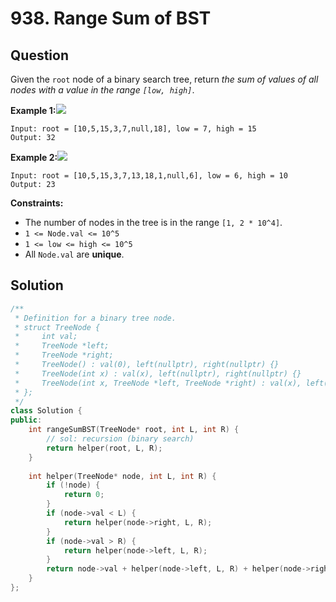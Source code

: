 # 938. Range Sum of BST

## Question

Given the `root` node of a binary search tree, return _the sum of values of all nodes with a value in the range `[low, high]`_.

**Example 1:**![](https://assets.leetcode.com/uploads/2020/11/05/bst1.jpg)

```text
Input: root = [10,5,15,3,7,null,18], low = 7, high = 15
Output: 32
```

**Example 2:**![](https://assets.leetcode.com/uploads/2020/11/05/bst2.jpg)

```text
Input: root = [10,5,15,3,7,13,18,1,null,6], low = 6, high = 10
Output: 23
```

**Constraints:**

* The number of nodes in the tree is in the range `[1, 2 * 10^4]`.
* `1 <= Node.val <= 10^5`
* `1 <= low <= high <= 10^5`
* All `Node.val` are **unique**.

## Solution

```cpp
/**
 * Definition for a binary tree node.
 * struct TreeNode {
 *     int val;
 *     TreeNode *left;
 *     TreeNode *right;
 *     TreeNode() : val(0), left(nullptr), right(nullptr) {}
 *     TreeNode(int x) : val(x), left(nullptr), right(nullptr) {}
 *     TreeNode(int x, TreeNode *left, TreeNode *right) : val(x), left(left), right(right) {}
 * };
 */
class Solution {
public:
    int rangeSumBST(TreeNode* root, int L, int R) {
        // sol: recursion (binary search)
        return helper(root, L, R);
    }
    
    int helper(TreeNode* node, int L, int R) {
        if (!node) {
            return 0;
        }
        if (node->val < L) {
            return helper(node->right, L, R);
        }
        if (node->val > R) {
            return helper(node->left, L, R);
        }
        return node->val + helper(node->left, L, R) + helper(node->right, L, R);
    }
};
```

